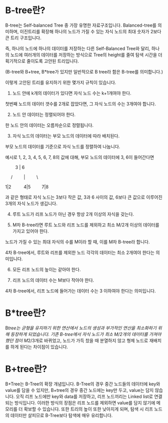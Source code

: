 # B-tree란?


B-tree는 Self-balanced Tree 중 가장 유명한 자료구조입니다. Balanced-tree를 의미하며, 이진트리를 확장해 하나의 노드가 가질 수 있는 자식 노드의 최대 숫자가 2보다 큰 트리 구조입니다.

즉, 하나의 노드에 하나의 데이터를 저장하는 다른 Self-Balanced Tree와 달리, 하나의 노드에 여러개의 데이터를 저장하는 방식으로 Tree의 height를 줄여 탐색 시간을 더 획기적으로 줄이도록 고안된 트리입니다.

(B-tree와 B+tree, B*tree가 있지만 일반적으로 B tree라 함은 B-tree를 의미합니다.)

이렇게 고안된 트리를 유지하기 위한 몇가지 규칙이 있습니다.



1. 노드 안에 k개의 데이터가 있다면 자식 노드 수는 k+1개여야 한다.

첫번째 노드의 데이터 갯수를 2개로 잡았다면, 그 자식 노드의 수는 3개여야 합니다.



2. 노드 안 데이터는 정렬되어야 한다.

한 노드 안의 데이터는 오름차순으로 정렬됩니다.



3. 자식 노드의 데이터는 부모 노드의 데이터에 따라 배치된다.

부모 노드의 데이터를 기준으로 자식 노드를 정렬하여 나눕니다.

예시로 1, 2, 3, 4, 5, 6, 7, 8의 값에 대해, 부모 노드의 데이터에 3, 6이 들어간다면


   3  |  6

  /     |      \

1|2     4|5     7|8



과 같은 형태로 자식 노드는 3보다 작은 값, 3과 6 사이의 값, 6보다 큰 값으로 이루어진 3개의 자식 노드가 생깁니다.



4. 루트 노드가 리프 노드가 아닌 경우 항상 2개 이상의 자식을 갖는다.



5. M차 B-tree라면 루트 노드와 리프 노드를 제외하고 최소 M/2개 이상의 데이터를 가지고 있어야 한다.

노드가 가질 수 있는 최대 자식의 수를 M이라 할 때, 이를 M차 B-tree라 합니다.

4차 B-tree에서, 루트와 리프를 제외한 노드 각각의 데이터는 최소 2개여야 한다는 의미입니다.



 6. 모든 리프 노드의 높이는 같아야 한다.



7. 리프 노드의 데이터 수는 M보다 작아야 한다.

4차 B-tree에서, 리프 노드에 들어가는 데이터 수는 3 이하여야 한다는 의미입니다.





# B*tree란?


B*tree는 균형을 유지하기 위한 연산에서 노드의 생성과 부가적인 연산을 최소화하기 위해 등장하게 되었습니다.
기존 B-tree에서 자식 노드가 최소 M/2개의 데이터를 가져야 했던 점이 M*2/3개로 바뀌었고, 노드가 가득 찼을 때 분열하지 않고 형제 노드로 재배치를 하게 된다는 차이점이 있습니다.



# B+tree란?


B+Tree는 B-Tree의 확장 개념입니다. B-Tree의 경우 중간 노드들의 데이터에 key와 value를 담을 수 있지만, B+tree의 경우 중간 노드에는 key만 두고, value는 담지 않습니다. 오직 리프 노드에만 key와 data를 저장하고, 리프 노드끼리는 Linked list로 연결되는 방식입니다. 이러한 방식의 장점은 리프 노드를 제외하면 value를 담지 않기에 메모리를 더 확보할 수 있습니다. 또한 트리의 높이 또한 낮아지게 되며, 탐색 시 리프 노드의 데이터만 살피므로 B-Tree보다 탐색에 매우 유리합니다.